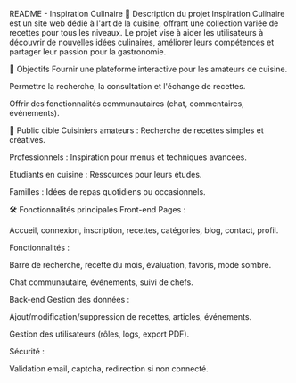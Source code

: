README - Inspiration Culinaire
📌 Description du projet
Inspiration Culinaire est un site web dédié à l'art de la cuisine, offrant une collection variée de recettes pour tous les niveaux. Le projet vise à aider les utilisateurs à découvrir de nouvelles idées culinaires, améliorer leurs compétences et partager leur passion pour la gastronomie.

🎯 Objectifs
Fournir une plateforme interactive pour les amateurs de cuisine.

Permettre la recherche, la consultation et l'échange de recettes.

Offrir des fonctionnalités communautaires (chat, commentaires, événements).

👥 Public cible
Cuisiniers amateurs : Recherche de recettes simples et créatives.

Professionnels : Inspiration pour menus et techniques avancées.

Étudiants en cuisine : Ressources pour leurs études.

Familles : Idées de repas quotidiens ou occasionnels.

🛠 Fonctionnalités principales
Front-end
Pages :

Accueil, connexion, inscription, recettes, catégories, blog, contact, profil.

Fonctionnalités :

Barre de recherche, recette du mois, évaluation, favoris, mode sombre.

Chat communautaire, événements, suivi de chefs.

Back-end
Gestion des données :

Ajout/modification/suppression de recettes, articles, événements.

Gestion des utilisateurs (rôles, logs, export PDF).

Sécurité :

Validation email, captcha, redirection si non connecté.
